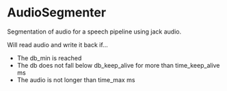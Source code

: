 # AudioSegmenter
Segmentation of audio for a speech pipeline using jack audio. 

Will read audio and write it back if...
   - The db_min is reached
   - The db does not fall below db_keep_alive for more than time_keep_alive ms
   - The audio is not longer than time_max ms
